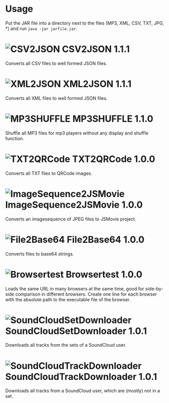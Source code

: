 Usage
=================

Put the JAR file into a directory next to the files (MP3, XML, CSV, TXT, JPG, *) and run `java -jar jarfile.jar`.



![CSV2JSON](http://p.yusukekamiyamane.com/icons/search/fugue/icons-24/jar.png) CSV2JSON 1.1.1
=================

Converts all CSV files to well formed JSON files.



![XML2JSON](http://p.yusukekamiyamane.com/icons/search/fugue/icons-24/jar.png) XML2JSON 1.1.1
=================

Converts all XML files to well formed JSON files.



![MP3SHUFFLE](http://p.yusukekamiyamane.com/icons/search/fugue/icons-24/jar.png) MP3SHUFFLE 1.1.0
=================

Shuffle all MP3 files for mp3 players without any display and shuffle function.



![TXT2QRCode](http://p.yusukekamiyamane.com/icons/search/fugue/icons-24/jar.png) TXT2QRCode 1.0.0
=================

Converts all TXT files to QRCode images.



![ImageSequence2JSMovie](http://p.yusukekamiyamane.com/icons/search/fugue/icons-24/jar.png) ImageSequence2JSMovie 1.0.0
=================

Converts an imagesequence of JPEG files to JSMovie project.



![File2Base64](http://p.yusukekamiyamane.com/icons/search/fugue/icons-24/jar.png) File2Base64 1.0.0
=================

Converts files to base64 strings.



![Browsertest](http://p.yusukekamiyamane.com/icons/search/fugue/icons-24/jar.png) Browsertest 1.0.0
=================

Loads the same URL in many browsers at the same time, good for side-by-side comparison in different browsers. Create one line for each browser with the absolute path to the executable file of the browser.



![SoundCloudSetDownloader](http://p.yusukekamiyamane.com/icons/search/fugue/icons-24/jar.png) SoundCloudSetDownloader 1.0.1
=================

Downloads all tracks from the sets of a SoundCloud user.



![SoundCloudTrackDownloader](http://p.yusukekamiyamane.com/icons/search/fugue/icons-24/jar.png) SoundCloudTrackDownloader 1.0.1
=================

Downloads all tracks from a SoundCloud user, which are (mostly) not in a set.


